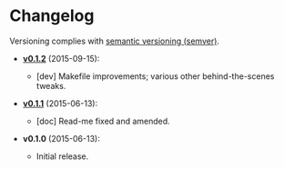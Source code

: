 # Changelog

Versioning complies with [semantic versioning (semver)](http://semver.org/).

<!-- NOTE: An entry template for a new version is automatically added each time `make version` is called. Fill in changes afterwards. -->

* **[v0.1.2](https://github.com/mklement0/grp-cli/compare/v0.1.1...v0.1.2)** (2015-09-15):
  * [dev] Makefile improvements; various other behind-the-scenes tweaks.

* **[v0.1.1](https://github.com/mklement0/grp-cli/compare/v0.1.0...v0.1.1)** (2015-06-13):
  * [doc] Read-me fixed and amended.

* **v0.1.0** (2015-06-13):
  * Initial release.
